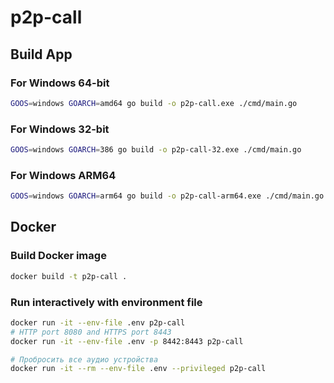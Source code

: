 # p2p-call

## Build App

### For Windows 64-bit
```bash
GOOS=windows GOARCH=amd64 go build -o p2p-call.exe ./cmd/main.go
```

### For Windows 32-bit
```bash
GOOS=windows GOARCH=386 go build -o p2p-call-32.exe ./cmd/main.go
```

### For Windows ARM64
```bash
GOOS=windows GOARCH=arm64 go build -o p2p-call-arm64.exe ./cmd/main.go
```

## Docker

### Build Docker image
```bash
docker build -t p2p-call .
```

### Run interactively with environment file
```bash
docker run -it --env-file .env p2p-call
# HTTP port 8080 and HTTPS port 8443
docker run -it --env-file .env -p 8442:8443 p2p-call

# Пробросить все аудио устройства
docker run -it --rm --env-file .env --privileged p2p-call
```
